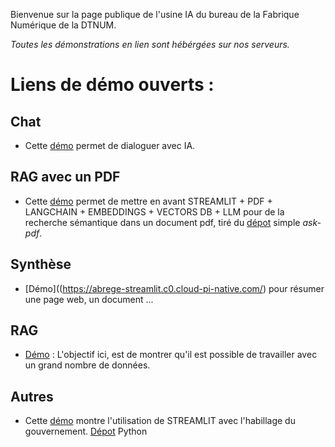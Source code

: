 Bienvenue sur la page publique de l'usine IA du bureau de la Fabrique Numérique de la DTNUM.

*Toutes les démonstrations en lien sont hébérgées sur nos serveurs.*

# Liens de démo ouverts : 

## Chat

- Cette [démo](https://chat.numerique-interieur.com) permet de dialoguer avec IA.

## RAG avec un PDF

- Cette [démo](https://demo7.numerique-interieur.com) permet de mettre en avant STREAMLIT + PDF + LANGCHAIN + EMBEDDINGS + VECTORS DB + LLM pour de la recherche sémantique dans un document pdf, tiré du [dépot](https://github.com/alejandro-ao/langchain-ask-pdf) simple *ask-pdf*.

## Synthèse

- [Démo]((https://abrege-streamlit.c0.cloud-pi-native.com/) pour résumer une page web, un document ...

## RAG

- [Démo](https://demo1.numerique-interieur.com) : L'objectif ici, est de montrer qu'il est possible de travailler avec un grand nombre de données.

## Autres
- Cette [démo](https://dsfr-demo.numerique-interieur.com)  montre l'utilisation de STREAMLIT avec l'habillage du gouvernement.
[Dépot](https://github.com/IA-Generative/Streamlit-dsfr) Python 
